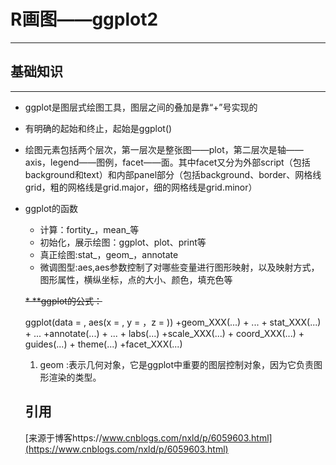 # R画图——ggplot2
---
## 基础知识
---
* ggplot是图层式绘图工具，图层之间的叠加是靠“+”号实现的
* 有明确的起始和终止，起始是ggplot()
* 绘图元素包括两个层次，第一层次是整张图——plot，第二层次是轴——axis，legend——图例，facet——面。其中facet又分为外部script（包括background和text）和内部panel部分（包括background、border、网格线grid，粗的网格线是grid.major，细的网格线是grid.minor）
* ggplot的函数
   * 计算：fortity_，mean_等
   * 初始化，展示绘图：ggplot、plot、print等
   * 真正绘图:stat_，geom_，annotate
   * 微调图型:aes,aes参数控制了对哪些变量进行图形映射，以及映射方式，图形属性，横纵坐标，点的大小、颜色，填充色等
   
   ~~* **ggplot的公式：~~
   
   ggplot(data = , aes(x = , y = ，z = )) +geom_XXX(...) + ... + stat_XXX(...) + ... +annotate(...) + ... + labs(...) +scale_XXX(...) + coord_XXX(...) + guides(...) + theme(...) +facet_XXX(...)
   1. geom :表示几何对象，它是ggplot中重要的图层控制对象，因为它负责图形渲染的类型。
   
   
   
   
   
   
   
   
   
   
   
   
   
   
   
   
   ## 引用
   [来源于博客https://www.cnblogs.com/nxld/p/6059603.html](https://www.cnblogs.com/nxld/p/6059603.html)

